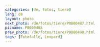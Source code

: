 ```yaml
---
categories: [de, fotos, tiere]
lang: de
layout: photo
next_photo: /de/fotos/tiere/P0000487.html
picname: P0000488
prev_photo: /de/fotos/tiere/P0000490.html
tags: [Fotofalle, Leopard]
---
```

